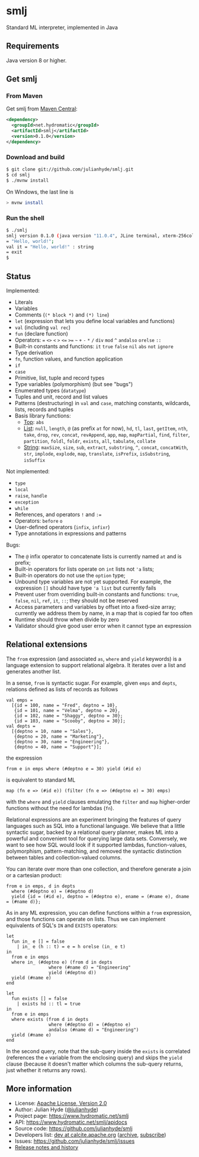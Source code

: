 <!--
{% comment %}
Licensed to Julian Hyde under one or more contributor license
agreements.  See the NOTICE file distributed with this work
for additional information regarding copyright ownership.
Julian Hyde licenses this file to you under the Apache
License, Version 2.0 (the "License"); you may not use this
file except in compliance with the License.  You may obtain a
copy of the License at

http://www.apache.org/licenses/LICENSE-2.0

Unless required by applicable law or agreed to in writing,
software distributed under the License is distributed on an
"AS IS" BASIS, WITHOUT WARRANTIES OR CONDITIONS OF ANY KIND,
either express or implied.  See the License for the specific
language governing permissions and limitations under the
License.
{% endcomment %}
-->
# smlj
Standard ML interpreter, implemented in Java

## Requirements

Java version 8 or higher.

## Get smlj

### From Maven

Get smlj from
<a href="https://search.maven.org/#search%7Cga%7C1%7Cg%3Anet.hydromatic%20a%3Asmlj">Maven Central</a>:

```xml
<dependency>
  <groupId>net.hydromatic</groupId>
  <artifactId>smlj</artifactId>
  <version>0.1.0</version>
</dependency>
```

### Download and build

```bash
$ git clone git://github.com/julianhyde/smlj.git
$ cd smlj
$ ./mvnw install
```

On Windows, the last line is

```bash
> mvnw install
```

### Run the shell

```bash
$ ./smlj
smlj version 0.1.0 (java version "11.0.4", JLine terminal, xterm-256color)
= "Hello, world!";
val it = "Hello, world!" : string
= exit
$
```

## Status

Implemented:
* Literals
* Variables
* Comments (`(* block *)` and `(*) line`)
* `let` (expression that lets you define local variables and functions)
* `val` (including `val rec`)
* `fun` (declare function)
* Operators: `=` `<>` `<` `>` `<=` `>=`
  `~` `+` `-` `*` `/` `div` `mod` `^`
  `andalso` `orelse`
  `::`
* Built-in constants and functions:
  `it` `true` `false` `nil` `abs` `not` `ignore`
* Type derivation
* `fn`, function values, and function application
* `if`
* `case`
* Primitive, list, tuple and record types
* Type variables (polymorphism) (but see "bugs")
* Enumerated types (`datatype`)
* Tuples and unit, record and list values
* Patterns (destructuring) in `val` and `case`,
  matching constants, wildcards, lists, records and tuples
* Basis library functions:
  * [Top](http://sml-family.org/Basis/top-level-chapter.html): `abs`
  * [List](http://sml-family.org/Basis/list.html): `null`, `length`,
    `@` (as prefix `at` for now), `hd`, `tl`, `last`, `getItem`, `nth`,
    `take`, `drop`, `rev`, `concat`, `revAppend`, `app`, `map`, `mapPartial`,
     `find`, `filter`, `partition`, `foldl`, `foldr`, `exists`, `all`,
     `tabulate`, `collate`
  * [String](http://sml-family.org/Basis/string.html): `maxSize`, `size`, `sub`,
    `extract`, `substring`, `^`, `concat`, `concatWith`, `str`, `implode`,
    `explode`, `map`, `translate`, `isPrefix`, `isSubstring`, `isSuffix`

Not implemented:
* `type`
* `local`
* `raise`, `handle`
* `exception`
* `while`
* References, and operators `!` and `:=`
* Operators: `before` `o`
* User-defined operators (`infix`, `infixr`)
* Type annotations in expressions and patterns

Bugs:
* The `@` infix operator to concatenate lists is currently named `at` and is
  prefix;
* Built-in operators for lists operate on `int` lists not `'a` lists;
* Built-in operators do not use the `option` type;
* Unbound type variables are not yet supported. For example, the
  expression `[]` should have type `'a list` but currently fails
* Prevent user from overriding built-in constants and functions:
  `true`, `false`, `nil`, `ref`, `it`, `::`; they should not be reserved
* Access parameters and variables by offset into a fixed-size array;
  currently we address them by name, in a map that is copied far too often
* Runtime should throw when divide by zero
* Validator should give good user error when it cannot type an expression

## Relational extensions

The `from` expression (and associated `as`, `where` and `yield` keywords)
is a language extension to support relational algebra.
It iterates over a list and generates another list.

In a sense, `from` is syntactic sugar. For example, given `emps` and
`depts`, relations defined as lists of records as follows

```
val emps =
  [{id = 100, name = "Fred", deptno = 10},
   {id = 101, name = "Velma", deptno = 20},
   {id = 102, name = "Shaggy", deptno = 30};
   {id = 103, name = "Scooby", deptno = 30}];
val depts =
  [{deptno = 10, name = "Sales"},
   {deptno = 20, name = "Marketing"},
   {deptno = 30, name = "Engineering"},
   {deptno = 40, name = "Support"}];
```

the expression

```
from e in emps where (#deptno e = 30) yield (#id e)
```

is equivalent to standard ML

```
map (fn e => (#id e)) (filter (fn e => (#deptno e) = 30) emps)
```

with the `where` and `yield` clauses emulating the `filter` and `map`
higher-order functions without the need for lambdas (`fn`).

Relational expressions are an experiment bringing the features of
query languages such as SQL into a functional language.
We believe that a little syntactic sugar, backed by a relational query
planner, makes ML into a powerful and convenient tool for querying
large data sets.
Conversely, we want to see how SQL would look if it supported lambdas,
function-values, polymorphism, pattern-matching, and removed the
syntactic distinction between tables and collection-valued columns.

You can iterate over more than one collection, and therefore generate
a join or a cartesian product:

```
from e in emps, d in depts
  where (#deptno e) = (#deptno d)
  yield {id = (#id e), deptno = (#deptno e), ename = (#name e), dname = (#name d)};
```

As in any ML expression, you can define functions within a `from` expression,
and those functions can operate on lists. Thus we can implement equivalents of
SQL's `IN` and `EXISTS` operators:

```
let
  fun in_ e [] = false
    | in_ e (h :: t) = e = h orelse (in_ e t)
in
  from e in emps
  where in_ (#deptno e) (from d in depts
                where (#name d) = "Engineering"
                yield (#deptno d))
  yield (#name e)
end

let
  fun exists [] = false
    | exists hd :: tl = true
in
  from e in emps
  where exists (from d in depts
                where (#deptno d) = (#deptno e)
                andalso (#name d) = "Engineering")
  yield (#name e)
end
```

In the second query, note that the sub-query inside the `exists` is
correlated (references the `e` variable from the enclosing query)
and skips the `yield` clause (because it doesn't matter which columns
the sub-query returns, just whether it returns any rows).

## More information

* License: <a href="LICENSE">Apache License, Version 2.0</a>
* Author: Julian Hyde (<a href="https://twitter.com/julianhyde">@julianhyde</a>)
* Project page: https://www.hydromatic.net/smlj
* API: https://www.hydromatic.net/smlj/apidocs
* Source code: https://github.com/julianhyde/smlj
* Developers list:
  <a href="mailto:dev@calcite.apache.org">dev at calcite.apache.org</a>
  (<a href="https://mail-archives.apache.org/mod_mbox/calcite-dev/">archive</a>,
  <a href="mailto:dev-subscribe@calcite.apache.org">subscribe</a>)
* Issues: https://github.com/julianhyde/smlj/issues
* <a href="HISTORY.md">Release notes and history</a>
